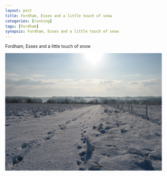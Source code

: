 ```yaml
---
layout: post
title: Fordham, Essex and a little touch of snow
categories: [running]
tags: [Fordham]
synopsis: Fordham, Essex and a little touch of snow
---
```

Fordham, Essex and a little touch of snow

![Fordham, Essex and a little touch of snow](/running/images/2009-12-18-fordham-in-snow.jpg)